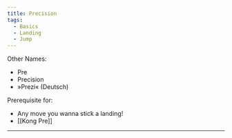 ```yaml
---
title: Precision
tags:
  - Basics
  - Landing
  - Jump
---
```

Other Names:
* Pre
* Precision
* »Prezi« (Deutsch)

Prerequisite for: 
* Any move you wanna stick a landing! 
* [[Kong Pre]]


---
